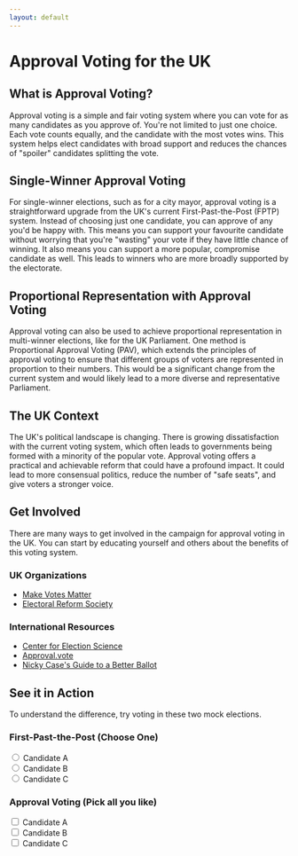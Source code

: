 ```yaml
---
layout: default
---
```


# Approval Voting for the UK

## What is Approval Voting?
Approval voting is a simple and fair voting system where you can vote for as many candidates as you approve of. You're not limited to just one choice. Each vote counts equally, and the candidate with the most votes wins. This system helps elect candidates with broad support and reduces the chances of "spoiler" candidates splitting the vote.

## Single-Winner Approval Voting
For single-winner elections, such as for a city mayor, approval voting is a straightforward upgrade from the UK's current First-Past-the-Post (FPTP) system. Instead of choosing just one candidate, you can approve of any you'd be happy with. This means you can support your favourite candidate without worrying that you're "wasting" your vote if they have little chance of winning. It also means you can support a more popular, compromise candidate as well. This leads to winners who are more broadly supported by the electorate.

## Proportional Representation with Approval Voting
Approval voting can also be used to achieve proportional representation in multi-winner elections, like for the UK Parliament. One method is Proportional Approval Voting (PAV), which extends the principles of approval voting to ensure that different groups of voters are represented in proportion to their numbers. This would be a significant change from the current system and would likely lead to a more diverse and representative Parliament.

## The UK Context
The UK's political landscape is changing. There is growing dissatisfaction with the current voting system, which often leads to governments being formed with a minority of the popular vote. Approval voting offers a practical and achievable reform that could have a profound impact. It could lead to more consensual politics, reduce the number of "safe seats", and give voters a stronger voice.

## Get Involved
There are many ways to get involved in the campaign for approval voting in the UK. You can start by educating yourself and others about the benefits of this voting system.

### UK Organizations

*   [Make Votes Matter](https://www.makevotesmatter.org.uk/)
*   [Electoral Reform Society](https://www.electoral-reform.org.uk/)

### International Resources

* [Center for Election Science](https://electionscience.org)
* [Approval.vote](https://approval.vote/)
* [Nicky Case's Guide to a Better Ballot](https://ncase.me/ballot/)

## See it in Action

To understand the difference, try voting in these two mock elections.

### First-Past-the-Post (Choose One)

<form class="voting-form">
  <input type="radio" id="fptp-candidate-a" name="fptp-vote" value="a">
  <label for="fptp-candidate-a">Candidate A</label><br>
  <input type="radio" id="fptp-candidate-b" name="fptp-vote" value="b">
  <label for="fptp-candidate-b">Candidate B</label><br>
  <input type="radio" id="fptp-candidate-c" name="fptp-vote" value="c">
  <label for="fptp-candidate-c">Candidate C</label><br>
</form>

### Approval Voting (Pick all you like)

<form class="voting-form">
  <input type="checkbox" id="approval-candidate-a" name="approval-vote" value="a">
  <label for="approval-candidate-a">Candidate A</label><br>
  <input type="checkbox" id="approval-candidate-b" name="approval-vote" value="b">
  <label for="approval-candidate-b">Candidate B</label><br>
  <input type="checkbox" id="approval-candidate-c" name="approval-vote" value="c">
  <label for="approval-candidate-c">Candidate C</label><br>
</form>
